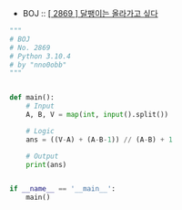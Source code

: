 * BOJ :: [[ 2869 ] 달팽이는 올라가고 싶다](https://www.acmicpc.net/problem/2869)

```python
"""
# BOJ
# No. 2869
# Python 3.10.4
# by "nno0obb"
"""


def main():
    # Input
    A, B, V = map(int, input().split())

    # Logic
    ans = ((V-A) + (A-B-1)) // (A-B) + 1

    # Output
    print(ans)


if __name__ == '__main__':
    main()

```
